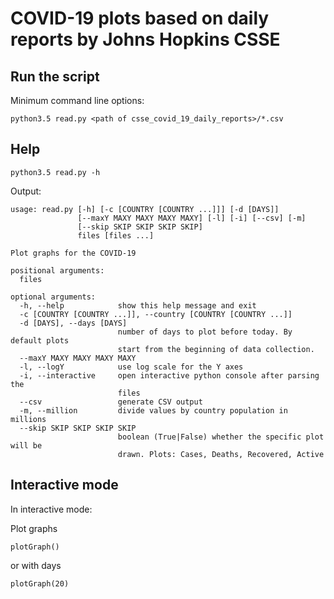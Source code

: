 # COVID-19 plots based on daily reports by Johns Hopkins CSSE

## Run the script

Minimum command line options:
```
python3.5 read.py <path of csse_covid_19_daily_reports>/*.csv
```

## Help
```
python3.5 read.py -h
```

Output:
```
usage: read.py [-h] [-c [COUNTRY [COUNTRY ...]]] [-d [DAYS]]
               [--maxY MAXY MAXY MAXY MAXY] [-l] [-i] [--csv] [-m]
               [--skip SKIP SKIP SKIP SKIP]
               files [files ...]

Plot graphs for the COVID-19

positional arguments:
  files

optional arguments:
  -h, --help            show this help message and exit
  -c [COUNTRY [COUNTRY ...]], --country [COUNTRY [COUNTRY ...]]
  -d [DAYS], --days [DAYS]
                        number of days to plot before today. By default plots
                        start from the beginning of data collection.
  --maxY MAXY MAXY MAXY MAXY
  -l, --logY            use log scale for the Y axes
  -i, --interactive     open interactive python console after parsing the
                        files
  --csv                 generate CSV output
  -m, --million         divide values by country population in millions
  --skip SKIP SKIP SKIP SKIP
                        boolean (True|False) whether the specific plot will be
                        drawn. Plots: Cases, Deaths, Recovered, Active
```

## Interactive mode

In interactive mode:

Plot graphs
```
plotGraph()
```
or with days
```
plotGraph(20)
```



